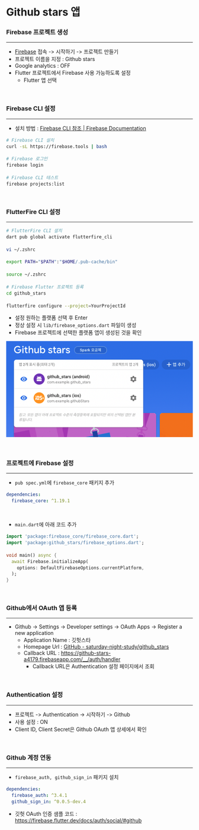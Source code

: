 # Github stars 앱
### Firebase 프로젝트 생성
---
* [Firebase](https://firebase.google.com/) 접속 -> 시작하기 -> 프로젝트 만들기
* 프로젝트 이름을 지정 : Github stars
* Google analytics : OFF
* Flutter 프로젝트에서 Firebase 사용 가능하도록 설정
    * Flutter 앱 선택

<br>

### Firebase CLI 설정
---
* 설치 방법 : [Firebase CLI 참조 | Firebase Documentation](https://firebase.google.com/docs/cli?authuser=0&hl=ko)
```bash
# Firebase CLI 설치
curl -sL https://firebase.tools | bash

# Firebase 로그인
firebase login

# Firebase CLI 테스트
firebase projects:list
```

<br>

### FlutterFire CLI 설정
---

```bash
# FlutterFire CLI 설치
dart pub global activate flutterfire_cli

vi ~/.zshrc

export PATH="$PATH":"$HOME/.pub-cache/bin"

source ~/.zshrc

# Firebase Flutter 프로젝트 등록
cd github_stars

flutterfire configure --project=YourProjectId
```

* 설정 원하는 플랫폼 선택 후 Enter
* 정상 설정 시 `lib/firebase_options.dart` 파일이 생성
* Firebase 프로젝트에 선택한 플랫폼 앱이 생성된 것을 확인

![앱생성확인](./assets/docs/guide1.png)

<br>

### 프로젝트에 Firebase 설정
---
* `pub spec.yml`에 `firebase_core` 패키지 추가
```yaml
dependencies:
  firebase_core: ^1.19.1
```

<br>

* `main.dart`에 아래 코드 추가
```dart
import 'package:firebase_core/firebase_core.dart';
import 'package:github_stars/firebase_options.dart';

void main() async {
  await Firebase.initializeApp(
    options: DefaultFirebaseOptions.currentPlatform,
  );
}
```

<br>

### Github에서 OAuth 앱 등록
---
* Github -> Settings -> Developer settings -> OAuth Apps -> Register a new application
    * Application Name : 깃헛스타
    * Homepage Url : [GitHub - saturday-night-study/github_stars](https://github.com/saturday-night-study/github_stars)
    * Callback URL : https://github-stars-a4179.firebaseapp.com/__/auth/handler
        * Callback URL은 Authentication 설정 페이지에서 조회
        
<br>

### Authentication 설정
---
* 프로젝트 -> Authentication -> 시작하기 -> Github
* 사용 설정 : ON
* Client ID, Client Secret은 Github OAuth 앱 상세에서 확인

<br>

### Github 계정 연동
---
* `firebase_auth, github_sign_in` 패키지 설치
```yaml
dependencies:
  firebase_auth: ^3.4.1
  github_sign_in: ^0.0.5-dev.4
```

* 깃헛 OAuth 인증 샘플 코드 : https://firebase.flutter.dev/docs/auth/social/#github
